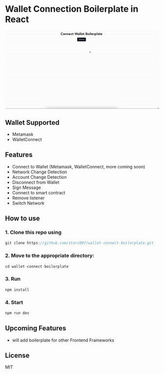 # Wallet Connection Boilerplate in React

<p align="center"><img src="./src/assets/demo.gif" alt="github-profile-readme-generator gif" /></p>

## Wallet Supported

- Metamask
- WalletConnect

## Features

- Connect to Wallet (Metamask, WalletConnect, more coming soon)
- Network Change Detection
- Account Change Detection
- Disconnect from Wallet
- Sign Message
- Connect to smart contract
- Remove listener
- Switch Network

## How to use

### 1. Clone this repo using

```jsx
git clone https://github.com/starc007/wallet-connect-boilerplate.git
```

### 2. Move to the appropriate directory:

```jsx
cd wallet-connect-boilerplate
```

### 3. Run

```jsx
npm install
```

### 4. Start

```jsx
npm run dev
```

## Upcoming Features

- will add boilerplate for other Frontend Frameworks

## License

MIT
